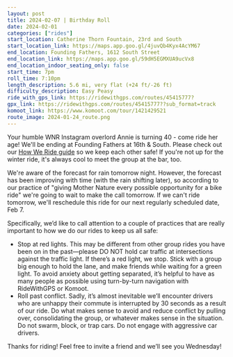 ```yaml
---
layout: post
title: 2024-02-07 | Birthday Roll
date: 2024-02-01
categories: ["rides"]
start_location: Catherine Thorn Fountain, 23rd and South
start_location_link: https://maps.app.goo.gl/4juvQb4Kyx4AcYM67
end_location: Founding Fathers, 1612 South Street
end_location_link: https://maps.app.goo.gl/59dH5EGMXUA9ucVx8
end_location_indoor_seating_only: false
start_time: 7pm
roll_time: 7:10pm
length_description: 5.6 mi, very flat (+24 ft/-26 ft)
difficulty_description: Easy Peasy
ride_with_gps_link: https://ridewithgps.com/routes/45415777?
gpx_link: https://ridewithgps.com/routes/45415777??sub_format=track
komoot_link: https://www.komoot.com/tour/1421429521
route_image: 2024-01-24_route.png
---
```


Your humble WNR Instagram overlord Annie is turning 40 - come ride her age!  We'll be ending at Founding Fathers at 16th & South. Please check out our [How We Ride guide](https://wednightrides.org/how-we-ride/) so we keep each other safe! If you're not up for the winter ride, it's always cool to meet the group at the bar, too.

We're aware of the forecast for rain tomorrow night. However, the forecast has been improving with time (with the rain shifting later), so according to our practice of "giving Mother Nature every possible opportunity for a bike ride" we're going to wait to make the call tomorrow. If we can't ride tomorrow, we'll reschedule this ride for our next regularly scheduled date, Feb 7.

Specifically, we’d like to call attention to a couple of practices that are really important to how we do our rides to keep us all safe:
 
* Stop at red lights. This may be different from other group rides you have been on in the past—please DO NOT hold car traffic at intersections against the traffic light. If there’s a red light, we stop. Stick with a group big enough to hold the lane, and make friends while waiting for a green light. To avoid anxiety about getting separated, it’s helpful to have as many people as possible using turn-by-turn navigation with RideWithGPS or Komoot.
* Roll past conflict. Sadly, it’s almost inevitable we’ll encounter drivers who are unhappy their commute is interrupted by 30 seconds as a result of our ride. Do what makes sense to avoid and reduce conflict by pulling over, consolidating the group, or whatever makes sense in the situation. Do not swarm, block, or trap cars. Do not engage with aggressive car drivers.

Thanks for riding! Feel free to invite a friend and we’ll see you Wednesday!
